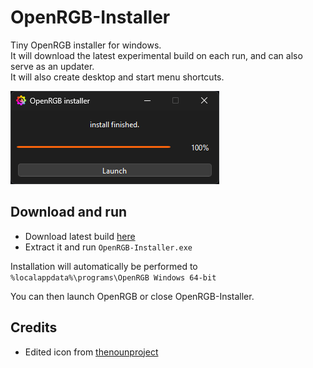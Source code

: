 # OpenRGB-Installer

Tiny OpenRGB installer for windows.  
It will download the latest experimental build on each run, and can also serve as an updater.  
It will also create desktop and start menu shortcuts.

![image](assets/screenshot.png)

## Download and run

- Download latest build [here](https://github.com/Odizinne/OpenRGB-Installer/releases/latest)
- Extract it and run `OpenRGB-Installer.exe`

Installation will automatically be performed to `%localappdata%\programs\OpenRGB Windows 64-bit`

You can then launch OpenRGB or close OpenRGB-Installer.

## Credits

- Edited icon from [thenounproject](https://thenounproject.com/icon/setup-1091975/)